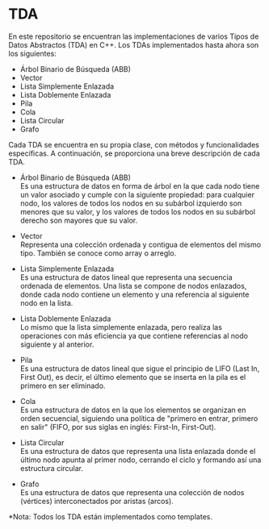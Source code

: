 # TDA
  En este repositorio se encuentran las implementaciones de varios Tipos de Datos Abstractos (TDA) en C++. Los TDAs implementados hasta ahora son los siguientes:
  
- Árbol Binario de Búsqueda (ABB)
- Vector
- Lista Simplemente Enlazada
- Lista Doblemente Enlazada
- Pila
- Cola
- Lista Circular
- Grafo
  
Cada TDA se encuentra en su propia clase, con métodos y funcionalidades específicas. A continuación, se proporciona una breve descripción de cada TDA.

- Árbol Binario de Búsqueda (ABB)  
  Es una estructura de datos en forma de árbol en la que cada nodo tiene un valor asociado y cumple con la siguiente propiedad: para cualquier nodo, los valores de todos los nodos en su subárbol izquierdo son menores que su valor, y los valores de todos los nodos en su subárbol derecho son mayores que su valor.

- Vector  
  Representa una colección ordenada y contigua de elementos del mismo tipo. También se conoce como array o arreglo.

- Lista Simplemente Enlazada  
  Es una estructura de datos lineal que representa una secuencia ordenada de elementos. Una lista se compone de nodos enlazados, donde cada nodo contiene un elemento y una referencia al siguiente nodo en la lista.

- Lista Doblemente Enlazada  
  Lo mismo que la lista simplemente enlazada, pero realiza las operaciones con más eficiencia ya que contiene
  referencias al nodo siguiente y al anterior.

- Pila  
  Es una estructura de datos lineal que sigue el principio de LIFO (Last In, First Out), es decir, el último elemento que se inserta en la pila es el primero en ser eliminado.

- Cola  
  Es una estructura de datos en la que los elementos se organizan en orden secuencial, siguiendo una política de "primero en entrar, primero en salir" (FIFO, por sus siglas en inglés: First-In, First-Out).

- Lista Circular  
  Es una estructura de datos que representa una lista enlazada donde el último nodo apunta al primer nodo, cerrando el ciclo y formando así una estructura circular.

- Grafo  
  Es una estructura de datos que representa una colección de nodos (vértices) interconectados por aristas (arcos).

*Nota: Todos los TDA están implementados como templates.
